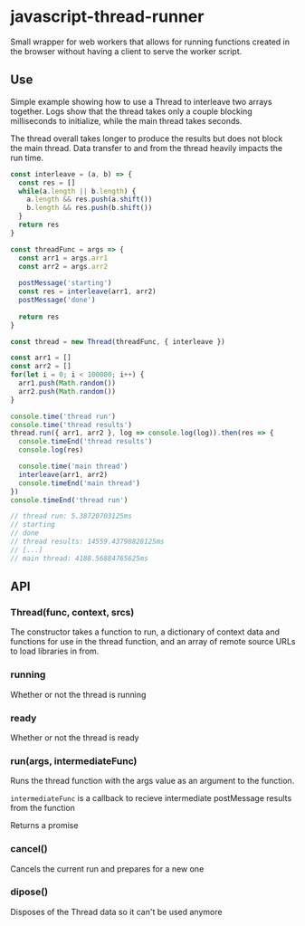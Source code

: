# javascript-thread-runner

Small wrapper for web workers that allows for running functions created in the browser without having a client to serve the worker script.

## Use
Simple example showing how to use a Thread to interleave two arrays together. Logs show that the thread takes only a couple blocking milliseconds to initialize, while the main thread takes seconds.

The thread overall takes longer to produce the results but does not block the main thread. Data transfer to and from the thread heavily impacts the run time.

```js
const interleave = (a, b) => {
  const res = []
  while(a.length || b.length) {
    a.length && res.push(a.shift())
    b.length && res.push(b.shift())
  }
  return res
}

const threadFunc = args => {
  const arr1 = args.arr1
  const arr2 = args.arr2
  
  postMessage('starting')
  const res = interleave(arr1, arr2)
  postMessage('done')
  
  return res
}

const thread = new Thread(threadFunc, { interleave })

const arr1 = []
const arr2 = []
for(let i = 0; i < 100000; i++) {
  arr1.push(Math.random())
  arr2.push(Math.random())
}

console.time('thread run')
console.time('thread results')
thread.run({ arr1, arr2 }, log => console.log(log)).then(res => {
  console.timeEnd('thread results')
  console.log(res)

  console.time('main thread')
  interleave(arr1, arr2)
  console.timeEnd('main thread')
})
console.timeEnd('thread run')

// thread run: 5.38720703125ms
// starting
// done
// thread results: 14559.43798828125ms
// [...]
// main thread: 4188.56884765625ms
```
## API

### Thread(func, context, srcs)
The constructor takes a function to run, a dictionary of context data and functions for use in the thread function, and an array of remote source URLs to load libraries in from.

### running
Whether or not the thread is running

### ready
Whether or not the thread is ready

### run(args, intermediateFunc)
Runs the thread function with the args value as an argument to the function.

`intermediateFunc` is a callback to recieve intermediate postMessage results from the function

Returns a promise

### cancel()
Cancels the current run and prepares for a new one

### dipose()
Disposes of the Thread data so it can't be used anymore
